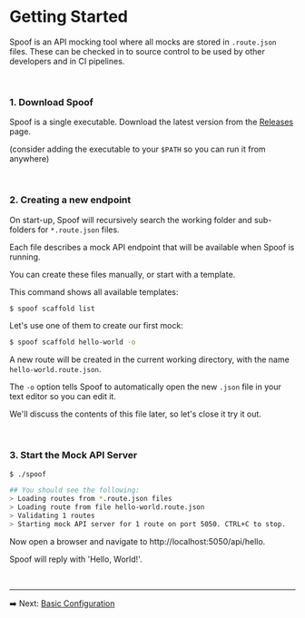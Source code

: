 
# Getting Started

Spoof is an API mocking tool where all mocks are stored in `.route.json` files. 
These can be checked in to source control to be used by other developers and in CI pipelines.

<br />

### 1. Download Spoof

Spoof is a single executable. Download the latest version from the [Releases](https://github.com/DSaunders/Spoof/releases) page.

(consider adding the executable to your `$PATH` so you can run it from anywhere)

<br />

### 2. Creating a new endpoint

On start-up, Spoof will recursively search the working folder and sub-folders for `*.route.json` files.

Each file describes a mock API endpoint that will be available when Spoof is running.

You can create these files manually, or start with a template.

This command shows all available templates:

```bash
$ spoof scaffold list
```

Let's use one of them to create our first mock:

```bash
$ spoof scaffold hello-world -o
```

A new route will be created in the current working directory, with the name `hello-world.route.json`.

The `-o` option tells Spoof to automatically open the new `.json` file in your text editor so you can edit it.

We'll discuss the contents of this file later, so let's close it try it out.

<br />

### 3. Start the Mock API Server

```bash
$ ./spoof

## You should see the following:
> Loading routes from *.route.json files
> Loading route from file hello-world.route.json
> Validating 1 routes
> Starting mock API server for 1 route on port 5050. CTRL+C to stop.
```

Now open a browser and navigate to http://localhost:5050/api/hello.

Spoof will reply with 'Hello, World!'.

<br />

---

➡️ Next: [Basic Configuration](basic-configuration.md)️
